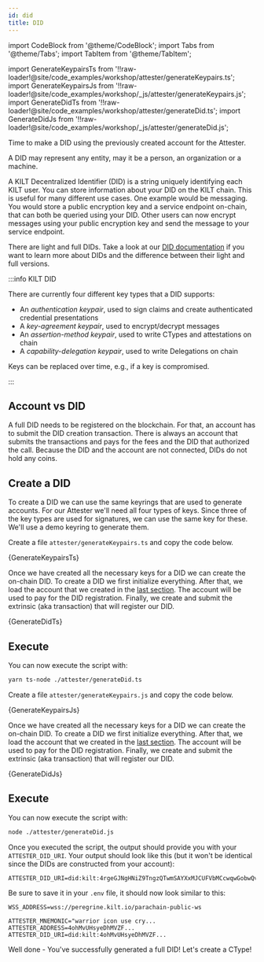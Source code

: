 ```yaml
---
id: did
title: DID
---
```


import CodeBlock from '@theme/CodeBlock';
import Tabs from '@theme/Tabs';
import TabItem from '@theme/TabItem';

import GenerateKeypairsTs from '!!raw-loader!@site/code_examples/workshop/attester/generateKeypairs.ts';
import GenerateKeypairsJs from '!!raw-loader!@site/code_examples/workshop/_js/attester/generateKeypairs.js';
import GenerateDidTs from '!!raw-loader!@site/code_examples/workshop/attester/generateDid.ts';
import GenerateDidJs from '!!raw-loader!@site/code_examples/workshop/_js/attester/generateDid.js';

Time to make a DID using the previously created account for the <span className="label-role attester">Attester</span>.

A DID may represent any entity, may it be a person, an organization or a machine.

A KILT Decentralized Identifier (DID) is a string uniquely identifying each KILT user.
You can store information about your DID on the KILT chain.
This is useful for many different use cases.
One example would be messaging.
You would store a public encryption key and a service endpoint on-chain, that can both be queried using your DID.
Other users can now encrypt messages using your public encryption key and send the message to your service endpoint.

There are light and full DIDs.
Take a look at our [DID documentation](../../../develop/01_sdk/02_cookbook/01_dids/01_light_did_creation.md) if you want to learn more about DIDs and the difference between their light and full versions.

:::info KILT DID

There are currently four different key types that a DID supports:

- An _authentication keypair_, used to sign claims and create authenticated credential presentations
- A _key-agreement keypair_, used to encrypt/decrypt messages
- An _assertion-method keypair_, used to write CTypes and attestations on chain
- A _capability-delegation keypair_, used to write Delegations on chain

Keys can be replaced over time, e.g., if a key is compromised.

:::

## Account vs DID

A full DID needs to be registered on the blockchain.
For that, an account has to submit the DID creation transaction.
There is always an account that submits the transactions and pays for the fees and the DID that authorized the call.
Because the DID and the account are not connected, DIDs do not hold any coins.

## Create a DID

To create a DID we can use the same keyrings that are used to generate accounts.
For our <span className="label-role attester">Attester</span> we'll need all four types of keys.
Since three of the key types are used for signatures, we can use the same key for these.
We'll use a demo keyring to generate them.

<Tabs>
  <TabItem value='ts' label='Typescript' default>

  Create a file `attester/generateKeypairs.ts` and copy the code below.

  <CodeBlock className="language-ts" title="attester/generateKeypairs.ts">
    {GenerateKeypairsTs}
  </CodeBlock>

  Once we have created all the necessary keys for a DID we can create the on-chain DID.
  To create a DID we first initialize everything.
  After that, we load the account that we created in the [last section](./01_account.md).
  The account will be used to pay for the DID registration.
  Finally, we create and submit the extrinsic (aka transaction) that will register our DID.

  <CodeBlock className="language-ts" title="attester/generateDid.ts">
    {GenerateDidTs}
  </CodeBlock>

  ## Execute

  You can now execute the script with:

  ```bash
  yarn ts-node ./attester/generateDid.ts
  ```

  </TabItem>
  <TabItem value='js' label='Javascript' default>

  Create a file `attester/generateKeypairs.js` and copy the code below.

  <CodeBlock className="language-js" title="attester/generateKeypairs.js">
    {GenerateKeypairsJs}
  </CodeBlock>

  Once we have created all the necessary keys for a DID we can create the on-chain DID.
  To create a DID we first initialize everything.
  After that, we load the account that we created in the [last section](./01_account.md).
  The account will be used to pay for the DID registration.
  Finally, we create and submit the extrinsic (aka transaction) that will register our DID.

  <CodeBlock className="language-js" title="attester/generateDid.js">
    {GenerateDidJs}
  </CodeBlock>

  ## Execute

  You can now execute the script with:

  ```bash
  node ./attester/generateDid.js
  ```

  </TabItem>
</Tabs>

Once you executed the script, the output should provide you with your `ATTESTER_DID_URI`.
Your output should look like this (but it won't be identical since the DIDs are constructed from your account):

```
ATTESTER_DID_URI=did:kilt:4rgeGJNgHNiZ9TngzQTwmSAYXxMJCUFVbMCcwqwGobwQvc9X
```

Be sure to save it in your `.env` file, it should now look similar to this:

```env title=".env"
WSS_ADDRESS=wss://peregrine.kilt.io/parachain-public-ws

ATTESTER_MNEMONIC="warrior icon use cry...
ATTESTER_ADDRESS=4ohMvUHsyeDhMVZF...
ATTESTER_DID_URI=did:kilt:4ohMvUHsyeDhMVZF...
```

Well done - You've successfully generated a full DID! Let's create a CType!

